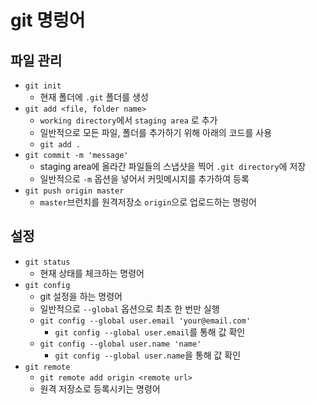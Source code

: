 # git 명렁어

## 파일 관리

- `git init`
    - 현재 폴더에 `.git` 폴더를 생성
- `git add <file, folder name>`
    - `working directory`에서 `staging area` 로 추가
    - 일반적으로 모든 파일, 폴더를 추가하기 위해 아래의 코드를 사용
    - `git add .`
- `git commit -m 'message'`
    - staging area에 올라간 파일들의 스냅샷을 찍어 `.git directory`에 저장
    - 일반적으로 `-m` 옵션을 넣어서 커밋메시지를 추가하여 등록
- `git push origin master`
    - `master`브런치를 원격저장소 `origin`으로 업로드하는 명렁어
    
## 설정

- `git status`
    - 현재 상태를 체크하는 명령어
- `git config`
    - git 설정을 하는 명령어
    - 일반적으로 `--global` 옵션으로 최초 한 번만 실행
    - `git config --global user.email 'your@email.com'`
        - `git config --global user.email`를 통해 값 확인
    - `git config --global user.name 'name'`
        - `git config --global user.name`을 통해 값 확인
- `git remote`
    - `git remote add origin <remote url>`
    - 원격 저장소로 등록시키는 명령어